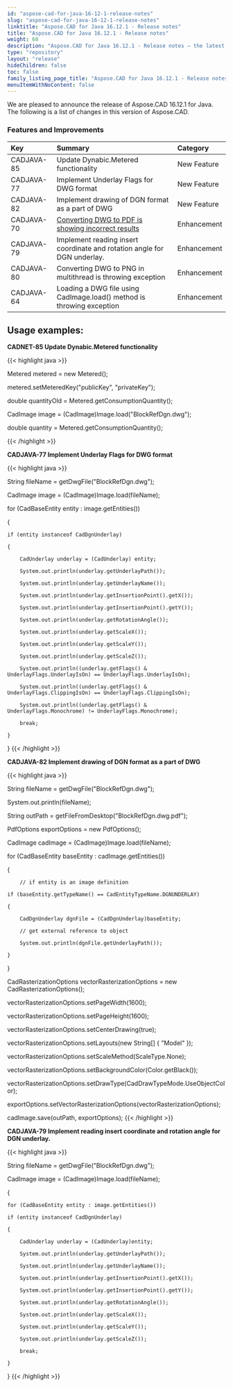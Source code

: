 ```yaml
---
id: "aspose-cad-for-java-16-12-1-release-notes"
slug: "aspose-cad-for-java-16-12-1-release-notes"
linktitle: "Aspose.CAD for Java 16.12.1 - Release notes"
title: "Aspose.CAD for Java 16.12.1 - Release notes"
weight: 60
description: "Aspose.CAD for Java 16.12.1 - Release notes – the latest updates and fixes."
type: "repository"
layout: "release"
hideChildren: false
toc: false
family_listing_page_title: "Aspose.CAD for Java 16.12.1 - Release notes"
menuItemWithNoContent: false
---
```


We are pleased to announce the release of Aspose.CAD 16.12.1 for Java. The following is a list of changes in this version of Aspose.CAD.

### **Features and Improvements**

|**Key**|**Summary**|**Category**|
| :- | :- | :- |
|CADJAVA-85|Update Dynabic.Metered functionality|New Feature|
|CADJAVA-77|Implement Underlay Flags for DWG format|New Feature|
|CADJAVA-82|Implement drawing of DGN format as a part of DWG|New Feature|
|CADJAVA-70|[Converting DWG to PDF is showing incorrect results](https://forum.aspose.com/t/dwg-to-pdf-drawing-error/817/1)|Enhancement|
|CADJAVA-79|Implement reading insert coordinate and rotation angle for DGN underlay.|Enhancement|
|CADJAVA-80|Converting DWG to PNG in multithread is throwing exception|Enhancement|
|CADJAVA-64|Loading a DWG file using CadImage.load() method is throwing exception|Enhancement|

## **Usage examples:**

**CADNET-85 Update Dynabic.Metered functionality**

{{< highlight java >}}

 Metered metered = new Metered();

metered.setMeteredKey("publicKey", "privateKey");

double quantityOld = Metered.getConsumptionQuantity();

CadImage image = (CadImage)Image.load("BlockRefDgn.dwg");

double quantity = Metered.getConsumptionQuantity();

{{< /highlight >}}

**CADJAVA-77 Implement Underlay Flags for DWG format**

{{< highlight java >}}

 String fileName = getDwgFile("BlockRefDgn.dwg");

CadImage image = (CadImage)Image.load(fileName);

for (CadBaseEntity entity : image.getEntities())

{

    if (entity instanceof CadDgnUnderlay)

    {

        CadUnderlay underlay = (CadUnderlay) entity;

        System.out.println(underlay.getUnderlayPath());

        System.out.println(underlay.getUnderlayName());

        System.out.println(underlay.getInsertionPoint().getX());

        System.out.println(underlay.getInsertionPoint().getY());

        System.out.println(underlay.getRotationAngle());

        System.out.println(underlay.getScaleX());

        System.out.println(underlay.getScaleY());

        System.out.println(underlay.getScaleZ());

        System.out.println((underlay.getFlags() & UnderlayFlags.UnderlayIsOn) == UnderlayFlags.UnderlayIsOn);

        System.out.println((underlay.getFlags() & UnderlayFlags.ClippingIsOn) == UnderlayFlags.ClippingIsOn);

        System.out.println((underlay.getFlags() & UnderlayFlags.Monochrome) != UnderlayFlags.Monochrome);

        break;

    }

}
{{< /highlight >}}

**CADJAVA-82 Implement drawing of DGN format as a part of DWG**

{{< highlight java >}}

 String fileName = getDwgFile("BlockRefDgn.dwg");

System.out.println(fileName);

String outPath = getFileFromDesktop("BlockRefDgn.dwg.pdf");

PdfOptions exportOptions = new PdfOptions();

CadImage cadImage = (CadImage)Image.load(fileName);

for (CadBaseEntity baseEntity : cadImage.getEntities())

{

        // if entity is an image definition

    if (baseEntity.getTypeName() == CadEntityTypeName.DGNUNDERLAY)

    {

        CadDgnUnderlay dgnFile = (CadDgnUnderlay)baseEntity;

        // get external reference to object

        System.out.println(dgnFile.getUnderlayPath());

    }

}

CadRasterizationOptions vectorRasterizationOptions = new CadRasterizationOptions();

vectorRasterizationOptions.setPageWidth(1600);

vectorRasterizationOptions.setPageHeight(1600);

vectorRasterizationOptions.setCenterDrawing(true);

vectorRasterizationOptions.setLayouts(new String[] { "Model" });

vectorRasterizationOptions.setScaleMethod(ScaleType.None);

vectorRasterizationOptions.setBackgroundColor(Color.getBlack());

vectorRasterizationOptions.setDrawType(CadDrawTypeMode.UseObjectColor);

exportOptions.setVectorRasterizationOptions(vectorRasterizationOptions);

cadImage.save(outPath, exportOptions);
{{< /highlight >}}

**CADJAVA-79 Implement reading insert coordinate and rotation angle for DGN underlay.**

{{< highlight java >}}

 String fileName = getDwgFile("BlockRefDgn.dwg");

CadImage image = (CadImage)Image.load(fileName);

{

    for (CadBaseEntity entity : image.getEntities())

    if (entity instanceof CadDgnUnderlay)

    {

        CadUnderlay underlay = (CadUnderlay)entity;

        System.out.println(underlay.getUnderlayPath());

        System.out.println(underlay.getUnderlayName());

        System.out.println(underlay.getInsertionPoint().getX());

        System.out.println(underlay.getInsertionPoint().getY());

        System.out.println(underlay.getRotationAngle());

        System.out.println(underlay.getScaleX());

        System.out.println(underlay.getScaleY());

        System.out.println(underlay.getScaleZ());

        break;

    }

}
{{< /highlight >}}
